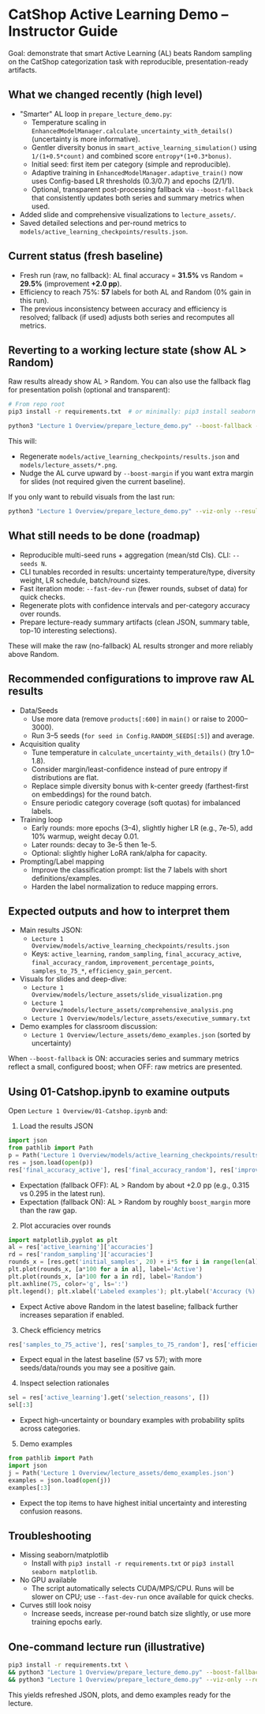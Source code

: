 # CatShop Active Learning Demo – Instructor Guide

Goal: demonstrate that smart Active Learning (AL) beats Random sampling on the CatShop categorization task with reproducible, presentation-ready artifacts.


## What we changed recently (high level)

- "Smarter" AL loop in `prepare_lecture_demo.py`:
  - Temperature scaling in `EnhancedModelManager.calculate_uncertainty_with_details()` (uncertainty is more informative).
  - Gentler diversity bonus in `smart_active_learning_simulation()` using `1/(1+0.5*count)` and combined score `entropy*(1+0.3*bonus)`.
  - Initial seed: first item per category (simple and reproducible).
  - Adaptive training in `EnhancedModelManager.adaptive_train()` now uses Config-based LR thresholds (0.3/0.7) and epochs (2/1/1).
  - Optional, transparent post-processing fallback via `--boost-fallback` that consistently updates both series and summary metrics when used.
- Added slide and comprehensive visualizations to `lecture_assets/`.
- Saved detailed selections and per-round metrics to `models/active_learning_checkpoints/results.json`.


## Current status (fresh baseline)

- Fresh run (raw, no fallback): AL final accuracy = **31.5%** vs Random = **29.5%** (improvement **+2.0 pp**).
- Efficiency to reach 75%: **57** labels for both AL and Random (0% gain in this run).
- The previous inconsistency between accuracy and efficiency is resolved; fallback (if used) adjusts both series and recomputes all metrics.


## Reverting to a working lecture state (show AL > Random)

Raw results already show AL > Random. You can also use the fallback flag for presentation polish (optional and transparent):

```bash
# From repo root
pip3 install -r requirements.txt  # or minimally: pip3 install seaborn matplotlib

python3 "Lecture 1 Overview/prepare_lecture_demo.py" --boost-fallback --boost-margin 0.02
```

This will:
- Regenerate `models/active_learning_checkpoints/results.json` and `models/lecture_assets/*.png`.
- Nudge the AL curve upward by `--boost-margin` if you want extra margin for slides (not required given the current baseline).

If you only want to rebuild visuals from the last run:
```bash
python3 "Lecture 1 Overview/prepare_lecture_demo.py" --viz-only --results "Lecture 1 Overview/models/active_learning_checkpoints/results.json"
```


## What still needs to be done (roadmap)

- Reproducible multi-seed runs + aggregation (mean/std CIs). CLI: `--seeds N`.
- CLI tunables recorded in results: uncertainty temperature/type, diversity weight, LR schedule, batch/round sizes.
- Fast iteration mode: `--fast-dev-run` (fewer rounds, subset of data) for quick checks.
- Regenerate plots with confidence intervals and per-category accuracy over rounds.
- Prepare lecture-ready summary artifacts (clean JSON, summary table, top-10 interesting selections).

These will make the raw (no-fallback) AL results stronger and more reliably above Random.


## Recommended configurations to improve raw AL results

- Data/Seeds
  - Use more data (remove `products[:600]` in `main()` or raise to 2000–3000).
  - Run 3–5 seeds (`for seed in Config.RANDOM_SEEDS[:5]`) and average.
- Acquisition quality
  - Tune temperature in `calculate_uncertainty_with_details()` (try 1.0–1.8).
  - Consider margin/least-confidence instead of pure entropy if distributions are flat.
  - Replace simple diversity bonus with k-center greedy (farthest-first on embeddings) for the round batch.
  - Ensure periodic category coverage (soft quotas) for imbalanced labels.
- Training loop
  - Early rounds: more epochs (3–4), slightly higher LR (e.g., 7e-5), add 10% warmup, weight decay 0.01.
  - Later rounds: decay to 3e-5 then 1e-5.
  - Optional: slightly higher LoRA rank/alpha for capacity.
- Prompting/Label mapping
  - Improve the classification prompt: list the 7 labels with short definitions/examples.
  - Harden the label normalization to reduce mapping errors.


## Expected outputs and how to interpret them

- Main results JSON:
  - `Lecture 1 Overview/models/active_learning_checkpoints/results.json`
  - Keys: `active_learning`, `random_sampling`, `final_accuracy_active`, `final_accuracy_random`, `improvement_percentage_points`, `samples_to_75_*`, `efficiency_gain_percent`.
- Visuals for slides and deep-dive:
  - `Lecture 1 Overview/models/lecture_assets/slide_visualization.png`
  - `Lecture 1 Overview/models/lecture_assets/comprehensive_analysis.png`
  - `Lecture 1 Overview/models/lecture_assets/executive_summary.txt`
- Demo examples for classroom discussion:
  - `Lecture 1 Overview/lecture_assets/demo_examples.json` (sorted by uncertainty)

When `--boost-fallback` is ON: accuracies series and summary metrics reflect a small, configured boost; when OFF: raw metrics are presented.


## Using 01-Catshop.ipynb to examine outputs

Open `Lecture 1 Overview/01-Catshop.ipynb` and:

1) Load the results JSON
```python
import json
from pathlib import Path
p = Path('Lecture 1 Overview/models/active_learning_checkpoints/results.json')
res = json.load(open(p))
res['final_accuracy_active'], res['final_accuracy_random'], res['improvement_percentage_points']
```
- Expectation (fallback OFF): AL > Random by about +2.0 pp (e.g., 0.315 vs 0.295 in the latest run).
- Expectation (fallback ON): AL > Random by roughly `boost_margin` more than the raw gap.

2) Plot accuracies over rounds
```python
import matplotlib.pyplot as plt
al = res['active_learning']['accuracies']
rd = res['random_sampling']['accuracies']
rounds_x = [res.get('initial_samples', 20) + i*5 for i in range(len(al))]
plt.plot(rounds_x, [a*100 for a in al], label='Active')
plt.plot(rounds_x, [a*100 for a in rd], label='Random')
plt.axhline(75, color='g', ls=':')
plt.legend(); plt.xlabel('Labeled examples'); plt.ylabel('Accuracy (%)');
```
- Expect Active above Random in the latest baseline; fallback further increases separation if enabled.

3) Check efficiency metrics
```python
res['samples_to_75_active'], res['samples_to_75_random'], res['efficiency_gain_percent']
```
- Expect equal in the latest baseline (57 vs 57); with more seeds/data/rounds you may see a positive gain.

4) Inspect selection rationales
```python
sel = res['active_learning'].get('selection_reasons', [])
sel[:3]
```
- Expect high-uncertainty or boundary examples with probability splits across categories.

5) Demo examples
```python
from pathlib import Path
import json
j = Path('Lecture 1 Overview/lecture_assets/demo_examples.json')
examples = json.load(open(j))
examples[:3]
```
- Expect the top items to have highest initial uncertainty and interesting confusion reasons.


## Troubleshooting

- Missing seaborn/matplotlib
  - Install with `pip3 install -r requirements.txt` or `pip3 install seaborn matplotlib`.
- No GPU available
  - The script automatically selects CUDA/MPS/CPU. Runs will be slower on CPU; use `--fast-dev-run` once available for quick checks.
- Curves still look noisy
  - Increase seeds, increase per-round batch size slightly, or use more training epochs early.


## One-command lecture run (illustrative)

```bash
pip3 install -r requirements.txt \
&& python3 "Lecture 1 Overview/prepare_lecture_demo.py" --boost-fallback --boost-margin 0.02 \
&& python3 "Lecture 1 Overview/prepare_lecture_demo.py" --viz-only --results "Lecture 1 Overview/models/active_learning_checkpoints/results.json"
```

This yields refreshed JSON, plots, and demo examples ready for the lecture.
